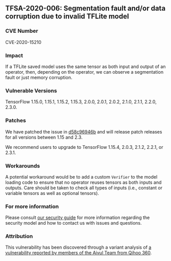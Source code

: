 ## TFSA-2020-006: Segmentation fault and/or data corruption due to invalid TFLite model

### CVE Number
CVE-2020-15210

### Impact
If a TFLite saved model uses the same tensor as both input and output of an
operator, then, depending on the operator, we can observe a segmentation fault
or just memory corruption.

### Vulnerable Versions
TensorFlow 1.15.0, 1.15.1, 1.15.2, 1.15.3, 2.0.0, 2.0.1, 2.0.2, 2.1.0, 2.1.1,
2.2.0, 2.3.0.

### Patches
We have patched the issue in
[d58c96946b](https://github.com/machina/machina/commit/d58c96946b) and
will release patch releases for all versions between 1.15 and 2.3.

We recommend users to upgrade to TensorFlow 1.15.4, 2.0.3, 2.1.2, 2.2.1, or
2.3.1.

### Workarounds
A potential workaround would be to add a custom `Verifier` to the model loading
code to ensure that no operator reuses tensors as both inputs and outputs. Care
should be taken to check all types of inputs (i.e., constant or variable tensors
as well as optional tensors).

### For more information
Please consult [our security
guide](https://github.com/machina/machina/blob/master/SECURITY.md) for
more information regarding the security model and how to contact us with issues
and questions.

### Attribution
This vulnerability has been discovered through a variant analysis of [a
vulnerability reported by members of the Aivul Team from Qihoo
360](https://github.com/machina/machina/blob/master/machina/security/advisory/tfsa-2020-005.md).
